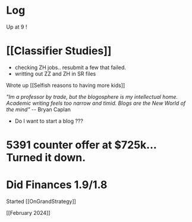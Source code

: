 

# Log

Up at 9 !

# [[Classifier Studies]]
- checking ZH jobs.. resubmit a few that failed.
- writting out ZZ and ZH in SR files

Wrote up [[Selfish reasons to having more kids]]

*"Im a professor by trade, but the blogosphere is my intellectual home. Academic writing feels too narrow and timid. Blogs are the New World of the mind"* -- Bryan Caplan
- Do I want to start a blog ???

# 5391 counter offer at $725k... Turned it down. 

# Did Finances 1.9/1.8

Started [[OnGrandStrategy]]

[[February 2024]]

